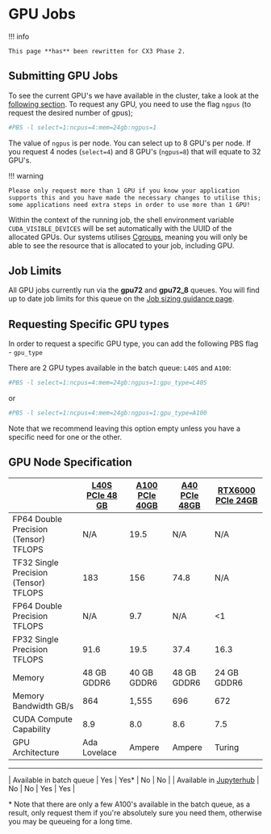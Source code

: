 # GPU Jobs

!!! info

    This page **has** been rewritten for CX3 Phase 2.

## Submitting GPU Jobs
To see the current GPU's we have available in the cluster, take a look at the [following section](#gpu-node-specification). To request any GPU, you need to use the flag `ngpus` (to request the desired number of gpus);

```bash
#PBS -l select=1:ncpus=4:mem=24gb:ngpus=1
```

The value of `ngpus` is per node. You can select up to 8 GPU's per node. If you request 4 nodes (`select=4`) and 8 GPU's (`ngpus=8`) that will equate to 32 GPU's. 

!!! warning

    Please only request more than 1 GPU if you know your application supports this and you have made the necessary changes to utilise this; some applications need extra steps in order to use more than 1 GPU!
        
Within the context of the running job, the shell environment variable `CUDA_VISIBLE_DEVICES` will be set automatically with the UUID of the allocated GPUs. Our systems utilises [Cgroups](https://en.wikipedia.org/wiki/Cgroups), meaning you will only be able to see the resource that is allocated to your job, including GPU. 

## Job Limits
All GPU jobs currently run via the **gpu72** and **gpu72_8** queues. You will find up to date job limits for this queue on the [Job sizing guidance page](./job-sizing-guidance.md).

## Requesting Specific GPU types
In order to request a specific GPU type, you can add the following PBS flag - `gpu_type` 

There are 2 GPU types available in the batch queue: `L40S` and `A100`:
```bash
#PBS -l select=1:ncpus=4:mem=24gb:ngpus=1:gpu_type=L40S
```
or
```bash
#PBS -l select=1:ncpus=4:mem=24gb:ngpus=1:gpu_type=A100
```
Note that we recommend leaving this option empty unless you have a specific need for one or the other.

## GPU Node Specification

|  | [L40S PCIe 48 GB](https://resources.nvidia.com/en-us-l40s/l40s-datasheet-28413) | [A100 PCIe 40GB](https://www.nvidia.com/content/dam/en-zz/Solutions/Data-Center/a100/pdf/nvidia-a100-datasheet.pdf) | [A40 PCIe 48GB](https://images.nvidia.com/content/Solutions/data-center/a40/nvidia-a40-datasheet.pdf) | [RTX6000 PCIe 24GB](https://www.nvidia.com/content/dam/en-zz/Solutions/design-visualization/quadro-product-literature/quadro-rtx-6000-us-nvidia-704093-r4-web.pdf) |
| -------- | -------- | -------- | -------- | -------- |
| FP64 Double Precision (Tensor) TFLOPS | N/A | 19.5  | N/A | N/A |
| TF32 Single Precision (Tensor) TFLOPS | 183  | 156  | 74.8 | N/A |
| FP64 Double Precision TFLOPS | N/A | 9.7  | N/A | <1 |
| FP32 Single Precision TFLOPS | 91.6 | 19.5 | 37.4 | 16.3 |
| Memory | 48 GB GDDR6 | 40 GB GDDR6 | 48 GB GDDR6 | 24 GB GDDR6 |
| Memory Bandwidth GB/s | 864 | 1,555 | 696 | 672 |
| CUDA Compute Capability | 8.9 | 8.0 | 8.6 | 7.5 |
| GPU Architecture | Ada Lovelace | Ampere | Ampere | Turing |
---
| Available in batch queue | Yes | Yes\* | No | No |
| Available in [Jupyterhub](https://jupyterhub-11.rcs.ic.ac.uk/) | No | No | Yes | Yes |

\* Note that there are only a few A100's available in the batch queue, as a result, only request them if you're absolutely sure you need them, otherwise you may be queueing for a long time.
